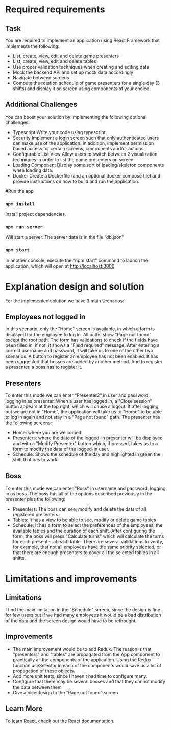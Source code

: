 # Required requirements

## Task

You are required to implement an application using React Framework that implements the following:

- List, create, view, edit and delete game presenters
- List, create, view, edit and delete tables
- Use proper validation techniques when creating and editing data
- Mock the backend API and set up mock data accordingly
- Navigate between screens
- Compute the rotation schedule of game presenters for a single day (3 shifts) and display it on screen using components of your choice.

## Additional Challenges

You can boost your solution by implementing the following optional challenges:

- Typescript Write your code using typescript.
- Security Implement a login screen such that only authenticated users can make use of the application. In addition, implement permission based access for certain screens, components and/or actions.
- Configurable List View Allow users to switch between 2 visualization techniques in order to list the game presenters on screen.
- Loading Component Display some sort of loading/skeleton components when loading data.
- Docker Create a Dockerfile (and an optional docker compose file) and provide instructions on how to build and run the application.

#Run the app

### `npm install`

Install project dependencies.

### `npm run server`

Will start a server. The server data is in the file “db.json”

### `npm start`

In another console, execute the "npm start" command to launch the application, which will open at [http://localhost:3000](http://localhost:3000)

# Explanation design and solution

For the implemented solution we have 3 main scenarios:

## Employees not logged in

In this scenario, only the "Home" screen is available, in which a form is displayed for the employee to log in.
All paths show “Page not found” except the root path.
The form has validations to check if the fields have been filled in, if not, it shows a "Field required" message.
After entering a correct username and password, it will take us to one of the other two scenarios.
A button to register an employee has not been enabled. It has been suggested that bosses are added by another method. And to register a presenter, a boss has to register it.

## Presenters

To enter this mode we can enter “Presenter2” in user and password, logging in as presenter.
When a user has logged in, a "Close session" button appears at the top right, which will cause a logout.
If after logging out we are not in "Home", the application will take us to "Home" to be able to log in again and not stay in a "Page not found" path.
The presenter has the following screens:

- Home: where you are welcomed
- Presenters: where the data of the logged-in presenter will be displayed and with a "Modify Presenter" button which, if pressed, takes us to a form to modify the data of the logged-in user.
- Schedule: Shows the schedule of the day and highlighted in green the shift that has to work.

## Boss

To enter this mode we can enter "Boss" in username and password, logging in as boss.
The boss has all of the options described previously in the presenter plus the following:

- Presenters: The boss can see, modify and delete the data of all registered presenters.
- Tables: It has a view to be able to see, modify or delete game tables
- Schedule: It has a form to select the preferences of the employees, the available tables and the duration of each shift.
  After configuring the form, the boss will press "Calculate turns" which will calculate the turns for each presenter at each table. There are several validations to verify, for example, that not all employees have the same priority selected, or that there are enough presenters to cover all the selected tables in all shifts.

# Limitations and improvements

## Limitations

I find the main limitation in the "Schedule" screen, since the design is fine for few users but if we had many employees it would be a bad distribution of the data and the screen design would have to be rethought.

## Improvements

- The main improvement would be to add Redux. The reason is that "presenters" and "tables" are propagated from the App component to practically all the components of the application. Using the Redux function useSelector in each of the components would save us a lot of propagation of these objects.
- Add more unit tests, since I haven't had time to configure many.
- Configure that there may be several bosses and that they cannot modify the data between them
- Give a nice design to the “Page not found” screen

## Learn More

To learn React, check out the [React documentation](https://reactjs.org/).
